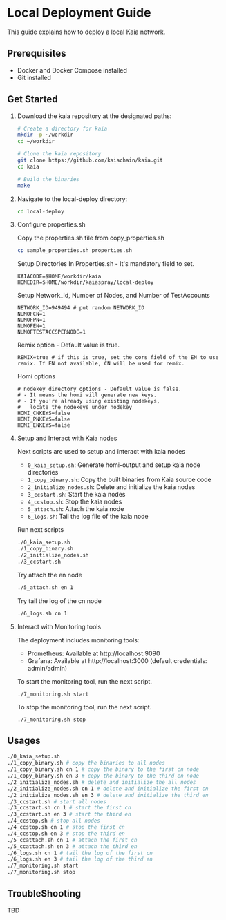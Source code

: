 # Local Deployment Guide

This guide explains how to deploy a local Kaia network.

## Prerequisites

- Docker and Docker Compose installed
- Git installed

## Get Started

1. Download the kaia repository at the designated paths:
   ```bash
   # Create a directory for kaia
   mkdir -p ~/workdir
   cd ~/workdir
   
   # Clone the kaia repository
   git clone https://github.com/kaiachain/kaia.git
   cd kaia

   # Build the binaries
   make
   ```

2. Navigate to the local-deploy directory:
   ```bash
   cd local-deploy
   ```

3. Configure properties.sh

   Copy the properties.sh file from copy_properties.sh
   ```bash
   cp sample_properties.sh properties.sh
   ```
   Setup Directories In Properties.sh - It's mandatory field to set.
   ```
   KAIACODE=$HOME/workdir/kaia
   HOMEDIR=$HOME/workdir/kaiaspray/local-deploy
   ```
   Setup Network_Id, Number of Nodes, and Number of TestAccounts
   ```
   NETWORK_ID=949494 # put random NETWORK_ID
   NUMOFCN=1
   NUMOFPN=1
   NUMOFEN=1
   NUMOFTESTACCSPERNODE=1
   ```
   Remix option - Default value is true.
   ```
   REMIX=true # if this is true, set the cors field of the EN to use remix. If EN not available, CN will be used for remix.
   ```

   Homi options
   ```
   # nodekey directory options - Default value is false. 
   # - It means the homi will generate new keys. 
   # - If you're already using existing nodekeys, 
   #   locate the nodekeys under nodekey
   HOMI_CNKEYS=false
   HOMI_PNKEYS=false
   HOMI_ENKEYS=false
   ```

4. Setup and Interact with Kaia nodes
   
   Next scripts are used to setup and interact with kaia nodes
   - `0_kaia_setup.sh`: Generate homi-output and setup kaia node directories
   - `1_copy_binary.sh`: Copy the built binaries from Kaia source code
   - `2_initialize_nodes.sh`: Delete and initialize the kaia nodes
   - `3_ccstart.sh`: Start the kaia nodes
   - `4_ccstop.sh`: Stop the kaia nodes
   - `5_attach.sh`: Attach the kaia node
   - `6_logs.sh`: Tail the log file of the kaia node

   Run next scripts
   ```bash
   ./0_kaia_setup.sh
   ./1_copy_binary.sh
   ./2_initialize_nodes.sh
   ./3_ccstart.sh
   ```

   Try attach the en node
   ```bash
   ./5_attach.sh en 1
   ```

   Try tail the log of the cn node
   ```bash
   ./6_logs.sh cn 1
   ```

5. Interact with Monitoring tools

   The deployment includes monitoring tools:
   - Prometheus: Available at http://localhost:9090
   - Grafana: Available at http://localhost:3000 (default credentials: admin/admin)

   To start the monitoring tool, run the next script.
   ```shell
   ./7_monitoring.sh start
   ```

   To stop the monitoring tool, run the next script.
   ```shell
   ./7_monitoring.sh stop
   ```

## Usages
```bash
./0_kaia_setup.sh
./1_copy_binary.sh # copy the binaries to all nodes
./1_copy_binary.sh cn 1 # copy the binary to the first cn node
./1_copy_binary.sh en 3 # copy the binary to the third en node
./2_initialize_nodes.sh # delete and initialize the all nodes
./2_initialize_nodes.sh cn 1 # delete and initialize the first cn
./2_initialize_nodes.sh en 3 # delete and initialize the third en
./3_ccstart.sh # start all nodes
./3_ccstart.sh cn 1 # start the first cn
./3_ccstart.sh en 3 # start the third en
./4_ccstop.sh # stop all nodes
./4_ccstop.sh cn 1 # stop the first cn
./4_ccstop.sh en 3 # stop the third en 
./5_ccattach.sh cn 1 # attach the first cn
./5_ccattach.sh en 3 # attach the third en
./6_logs.sh cn 1 # tail the log of the first cn
./6_logs.sh en 3 # tail the log of the third en
./7_monitoring.sh start
./7_monitoring.sh stop
```

## TroubleShooting
TBD